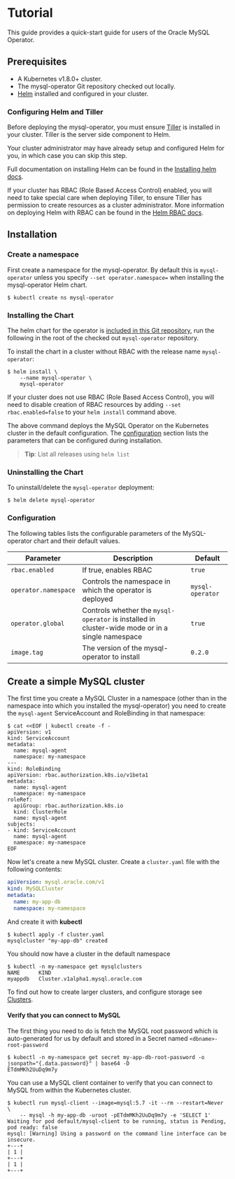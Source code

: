 # Tutorial

This guide provides a quick-start guide for users of the Oracle MySQL Operator.

## Prerequisites

* A Kubernetes v1.8.0+ cluster.
* The mysql-operator Git repository checked out locally.
* [Helm](https://github.com/kubernetes/helm) installed and configured in your cluster.

### Configuring Helm and Tiller

Before deploying the mysql-operator, you must ensure [Tiller](https://github.com/kubernetes/helm)
is installed in your cluster. Tiller is the server side component to Helm.

Your cluster administrator may have already setup and configured Helm for you,
in which case you can skip this step.

Full documentation on installing Helm can be found in the [Installing helm docs](https://github.com/kubernetes/helm/blob/master/docs/install.md).

If your cluster has RBAC (Role Based Access Control) enabled, you will need to
take special care when deploying Tiller, to ensure Tiller has permission to
create resources as a cluster administrator. More information on deploying Helm
with RBAC can be found in the [Helm RBAC docs](https://github.com/kubernetes/helm/blob/master/docs/rbac.md).

## Installation

### Create a namespace

First create a namespace for the mysql-operator. By default this is
`mysql-operator` unless you specify `--set operator.namespace=` when installing
the mysql-operator Helm chart.

```console
$ kubectl create ns mysql-operator
```

### Installing the Chart

The helm chart for the operator is [included in this Git repository](../mysql-operator),
run the following in the root of the checked out `mysql-operator` repository.

To install the chart in a cluster without RBAC with the release name `mysql-operator`:

```console
$ helm install \
    --name mysql-operator \
    mysql-operator
```

If your cluster does not use RBAC (Role Based Access Control), you will need to
disable creation of RBAC resources by adding `--set rbac.enabled=false` to your
`helm install` command above.

The above command deploys the MySQL Operator on the Kubernetes cluster in the
default configuration. The [configuration](#configuration) section lists the
parameters that can be configured during installation.

> **Tip**: List all releases using `helm list`

### Uninstalling the Chart

To uninstall/delete the `mysql-operator` deployment:

```console
$ helm delete mysql-operator
```

### Configuration

The following tables lists the configurable parameters of the MySQL-operator
chart and their default values.

Parameter | Description | Default
--------- | ----------- | -------
`rbac.enabled` | If true, enables RBAC | `true`
`operator.namespace` | Controls the namespace in which the operator is deployed | `mysql-operator`
`operator.global` | Controls whether the `mysql-operator` is installed in cluster-wide mode or in a single namespace | `true`
`image.tag` | The version of the mysql-operator to install | `0.2.0`

## Create a simple MySQL cluster

The first time you create a MySQL Cluster in a namespace (other than in the
namespace into which you installed the mysql-operator) you need to create the
`mysql-agent` ServiceAccount and RoleBinding in that namespace:

```console
$ cat <<EOF | kubectl create -f -
apiVersion: v1
kind: ServiceAccount
metadata:
  name: mysql-agent
  namespace: my-namespace
---
kind: RoleBinding
apiVersion: rbac.authorization.k8s.io/v1beta1
metadata:
  name: mysql-agent
  namespace: my-namespace
roleRef:
  apiGroup: rbac.authorization.k8s.io
  kind: ClusterRole
  name: mysql-agent
subjects:
- kind: ServiceAccount
  name: mysql-agent
  namespace: my-namespace
EOF
```

Now let's create a new MySQL cluster. Create a `cluster.yaml` file with the following contents:

```yaml
apiVersion: mysql.oracle.com/v1
kind: MySQLCluster
metadata:
  name: my-app-db
  namespace: my-namespace
```

And create it with **kubectl**

```console
$ kubectl apply -f cluster.yaml
mysqlcluster "my-app-db" created
```

You should now have a cluster in the default namespace

```console
$ kubectl -n my-namespace get mysqlclusters
NAME      KIND
myappdb   Cluster.v1alpha1.mysql.oracle.com
```

To find out how to create larger clusters, and configure storage see [Clusters](user/clusters.md#clusters).

#### Verify that you can connect to MySQL

The first thing you need to do is fetch the MySQL root password which is
auto-generated for us by default and stored in a Secret named `<dbname>-root-password`

```console
$ kubectl -n my-namespace get secret my-app-db-root-password -o jsonpath="{.data.password}" | base64 -D
ETdmMKh2UuDq9m7y
```

You can use a MySQL client container to verify that you can connect to MySQL
from within the Kubernetes cluster.

```console
$ kubectl run mysql-client --image=mysql:5.7 -it --rm --restart=Never \
    -- mysql -h my-app-db -uroot -pETdmMKh2UuDq9m7y -e 'SELECT 1'
Waiting for pod default/mysql-client to be running, status is Pending, pod ready: false
mysql: [Warning] Using a password on the command line interface can be insecure.
+---+
| 1 |
+---+
| 1 |
+---+
```
